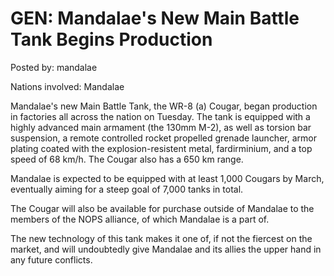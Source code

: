 # GEN: Mandalae's New Main Battle Tank Begins Production

Posted by: mandalae

Nations involved: Mandalae

Mandalae's new Main Battle Tank, the WR-8 (a) Cougar, began production in factories all across the nation on Tuesday. The tank is equipped with a highly advanced main armament (the 130mm M-2), as well as torsion bar suspension, a remote controlled rocket propelled grenade launcher, armor plating coated with the explosion-resistent metal, fardirminium, and a top speed of 68 km/h. The Cougar also has a 650 km range. 

Mandalae is expected to be equipped with at least 1,000 Cougars by March, eventually aiming for a steep goal of 7,000 tanks in total.

The Cougar will also be available for purchase outside of Mandalae to the members of the NOPS alliance, of which Mandalae is a part of. 

The new technology of this tank makes it one of, if not the fiercest on the market, and will undoubtedly give Mandalae and its allies the upper hand in any future conflicts.